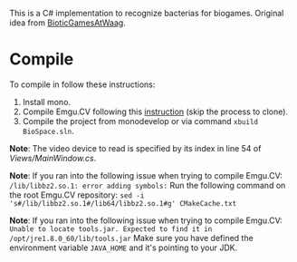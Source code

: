 This is a C# implementation to recognize bacterias for biogames.
Original idea from [BioticGamesAtWaag](https://github.com/bioticgamesatwaag/campus_party).

# Compile
To compile in follow these instructions:

1. Install mono.
2. Compile Emgu.CV following this [instruction](http://www.emgu.com/wiki/index.php/Download_And_Installation) (skip the process to clone).
3. Compile the project from monodevelop or via command `xbuild BioSpace.sln`.

**Note**: The video device to read is specified by its index in line 54 of *Views/MainWindow.cs*.

**Note**: If you ran into the following issue when trying to compile Emgu.CV:
`/lib/libbz2.so.1: error adding symbols:`
Run the following command on the root Emgu.CV repository:
`sed -i 's#/lib/libbz2.so.1#/lib64/libbz2.so.1#g' CMakeCache.txt`

**Note**: If you ran into the following issue when trying to compile Emgu.CV:
`Unable to locate tools.jar. Expected to find it in /opt/jre1.8.0_60/lib/tools.jar`
Make sure you have defined the environment variable `JAVA_HOME` and it's pointing to your JDK.
